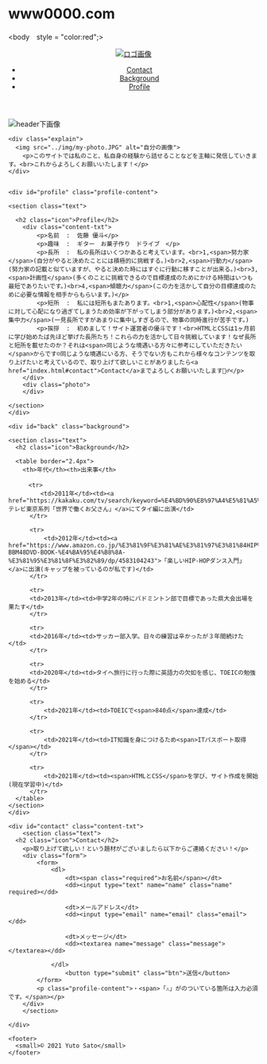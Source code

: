 # www0000.com
<!DOCTYPE html>

<html>
<head>
<title>優斗のWeb-Site</title>
<link href="../css/style.css" rel="stylesheet">
</head>
  
<body　style = "color:red";>
  
  
<!--header-->

<header>
  <div class="logo">
    <a href="index.html"><img src="../img/logo.jpg" alt="ロゴ画像"></a>
  </div>
   <div class="header-txt">
      <ul>
        <li><a href="index.html#contact">Contact</a></li>
        <li><a href="index.html#back">Background</a></li>
        <li><a href="index.html#profile">Profile</a></li>
      </ul>
    </div>
</header>

<!--header-->
  

<!--wrap-->
  
  <div id="#wrap">
    <div class="wrap-photo">
      <img src="../img/photo-content.jpg" alt="header下画像">
      </div>
      
    <div class="explain">
      <img src="../img/my-photo.JPG" alt="自分の画像">
        <p>このサイトでは私のこと、私自身の経験から話せることなどを主軸に発信していきます。<br>これからよろしくお願いいたします！</p>
    </div>  
      
      
    <div id="profile" class="profile-content">
      
    <section class="text">
        
      <h2 class="icon">Profile</h2>
        <div class="content-txt">
            <p>名前  :  佐藤 優斗</p>
            <p>趣味  :  ギター　お菓子作り　ドライブ　</p>
            <p>長所  :  私の長所はいくつかあると考えています。<br>1,<span>努力家</span>(自分がやると決めたことには積極的に挑戦する。)<br>2,<span>行動力</span>(努力家の記載と似ていますが、やると決めた時にはすぐに行動に移すことが出来る。)<br>3,<span>計画性</span>(多くのことに挑戦できるので目標達成のためにかける時間はいつも最短でありたいです。)<br>4,<span>傾聴力</span>(この力を活かして自分の目標達成のために必要な情報を相手からもらいます。)</p>
            <p>短所  :  私には短所もまたあります。<br>1,<span>心配性</span>(物事に対して心配になり過ぎてしまうため効率が下がってしまう部分があります。)<br>2,<span>集中力</span>(一見長所ですがあまりに集中しすぎるので、物事の同時進行が苦手です。)
            <p>挨拶  :  初めまして！サイト運営者の優斗です！<br>HTMLとCSSは1ヶ月前に学び始めたば先ほど挙げた長所たち！これらの力を活かして日々挑戦しています！なぜ長所と短所を載せたのか？それは<span>同じような境遇いる方々に参考にしていただきたい</span>からです☺️同じような境遇にいる方、そうでない方もこれから様々なコンテンツを取り上げたいと考えているので、取り上げて欲しいことがありましたら<a href="index.html#contact">Contact</a>までよろしくお願いいたします🙇‍♂️</p>
        </div>
        <div class="photo">
        </div>
        
    </section>
    </div>
    
    <div id="back" class="background">
        
    <section class="text">
      <h2 class="icon">Background</h2>
        
      <table border="2.4px">
        <th>年代</th><th>出来事</th>
          
        　<tr>
             <td>2011年</td><td><a href="https://kakaku.com/tv/search/keyword=%E4%BD%90%E8%97%A4%E5%81%A5%E5%AE%8F/category=gourmet/">テレビ東京系列「世界で働くお父さん」</a>にてタイ編に出演</td>
          </tr>
          
          <tr>
              <td>2012年</td><td><a href="https://www.amazon.co.jp/%E3%81%9F%E3%81%AE%E3%81%97%E3%81%84HIP%E2%80%90HOP%E3%83%80%E3%83%B3%E3%82%B9%E5%85%A5%E9%96%80-BBM48DVD-BOOK-%E4%BA%95%E4%B8%8A-%E3%81%95%E3%81%8F%E3%82%89/dp/4583104243">「楽しいHIP-HOPダンス入門」</a>に出演(キャップを被っているのが私です)</td>
          </tr>
          
          <tr>    
          <td>2013年</td><td>中学2年の時にバドミントン部で目標であった県大会出場を果たす</td>
          </tr>
          
          <tr>    
          <td>2016年</td><td>サッカー部入学。日々の練習は辛かったが３年間続けた</td>
          </tr>
          
          <tr>
          <td>2020年</td><td>タイへ旅行に行った際に英語力の欠如を感じ、TOEICの勉強を始める</td>
          </tr>
          
          <tr>
              <td>2021年</td><td>TOEICで<span>840点</span>達成</td>
          </tr>        
          
          <tr>    
              <td>2021年</td><td>IT知識を身につけるため<span>ITパスポート取得</span></td>
          </tr>        
          
          <tr>    
              <td>2021年</td><td><span>HTMLとCSS</span>を学び、サイト作成を開始(現在学習中)</td>
          </tr>
      </table>
    </section>
    </div>  
      
    <div id="contact" class="content-txt">
        <section class="text">
      <h2 class="icon">Contact</h2>
        <p>取り上げて欲しい！という題材がございましたら以下からご連絡ください！</p>
        <div class="form">
            <form>
                <dl>
                    <dt><span class="required">お名前</span></dt>
                    <dd><input type="text" name="name" class="name" required></dd>
                
                    <dt>メールアドレス</dt>
                    <dd><input type="email" name="email" class="email"></dd>
                
                    <dt>メッセージ</dt>
                    <dd><textarea name="message" class="message"></textarea></dd>
                
                </dl>
                    <button type="submit" class="btn">送信</button>
            </form>
            <p class="profile-content">・<span>「⚠︎」がのついている箇所は入力必須です。</span></p>
        </div>
        </section>
      
    </div>
      
  </div>

    
<!--footer-->
    
    <footer>
      <small>© 2021 Yuto Sato</small>
    </footer>
    
<!--footer-->
    
  </body>
</html>
